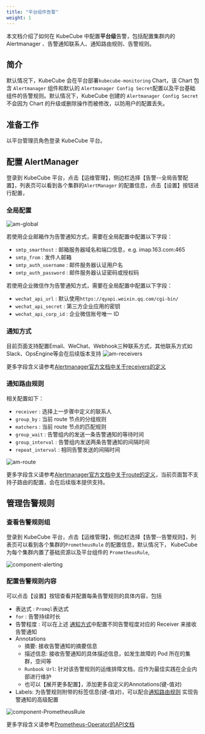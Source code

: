 ```yaml
---
title: "平台组件告警"
weight: 1
---
```


本文档介绍了如何在 KubeCube 中配置**平台级**告警，包括配置集群内的 Alertmanager 、告警通知联系人、通知路由规则、告警规则。

## 简介
默认情况下，KubeCube 会在平台部署`kubecube-monitoring` Chart，该 Chart 包含 `Alertmanager` 组件和默认的 `Alertmanager Config Secret`配置以及平台基础组件的告警规则。默认情况下，KubeCube 创建的 `Alertmanager Config Secret` 不会因为 Chart 的升级或删除操作而被修改，以防用户的配置丢失。

## 准备工作
以平台管理员角色登录 KubeCube 平台。

## 配置 AlertManager

登录到 KubeCube 平台，点击【运维管理】，侧边栏选择【告警--全局告警配置】，列表页可以看到各个集群的`AlertManager` 的配置信息，点击【设置】按钮进行配置，

### 全局配置

![am-global](/imgs/user-guide/alerting/am-global.png)

若使用企业邮箱作为告警通知方式，需要在全局配置中配置以下字段：
- `smtp_smarthost` : 邮箱服务器域名和端口信息，e.g. imap.163.com:465
- `smtp_from` : 发件人邮箱
- `smtp_auth_username` : 邮件服务器认证用户名
- `smtp_auth_password` : 邮件服务器认证密码或授权码

若使用企业微信作为告警通知方式，需要在全局配置中配置以下字段：
- `wechat_api_url` : 默认使用`https://qyapi.weixin.qq.com/cgi-bin/`
- `wechat_api_secret` : 第三方企业应用的密钥
- `wechat_api_corp_id` : 企业微信账号唯一 ID

### 通知方式

目前页面支持配置Email、WeChat、Webhook三种联系方式，其他联系方式如Slack、OpsEngine等会在后续版本支持
![am-receivers](/imgs/user-guide/alerting/am-receivers.png)

更多字段含义请参考[Alertmanager官方文档中关于receivers的定义](https://www.prometheus.io/docs/alerting/latest/configuration/#receiver)

### 通知路由规则

相关配置如下：
- `receiver` : 选择上一步骤中定义的联系人
- `group_by` : 当前 route 节点的分组规则
- `matchers` : 当前 route 节点的匹配规则
- `group_wait` : 告警组内的发送一条告警通知的等待时间
- `group_interval` : 告警组内发送两条告警通知的间隔时间
- `repeat_interval` : 相同告警发送的间隔时间


![am-route](/imgs/user-guide/alerting/am-route.png)

更多字段含义请参考[Alertmanager官方文档中关于route的定义](https://www.prometheus.io/docs/alerting/latest/configuration/#route)，当前页面暂不支持子路由的配置，会在后续版本提供支持。

## 管理告警规则

### 查看告警规则组
登录到 KubeCube 平台，点击【运维管理】，侧边栏选择【告警--告警规则】，列表页可以看到各个集群的`PrometheusRule` 的配置信息，默认情况下， KubeCube 为每个集群内置了基础资源以及平台组件的 `PrometheusRule`,

![component-alerting](/imgs/user-guide/alerting/component-alerting.png)

### 配置告警规则内容
可以点击【设置】按钮查看并配置每条告警规则的具体内容，包括
- 表达式 : `Promql`表达式
- `for` : 告警持续时长
- 告警程度 : 可以在上述 [通知方式](#通知方式)中配置不同告警程度对应的 Receiver 来接收告警通知
- Annotations
  - 摘要: 接收告警通知的摘要信息
  - 描述信息: 接收告警通知的具体描述信息，如发生故障的 Pod 所在的集群，空间等
  - `Runbook Url`: 针对该告警规则的运维排障文档，应作为最佳实践在企业内部进行维护
  - 也可以【展开更多配置】，添加更多自定义的Annotations(键-值对)
- Labels: 为告警规则附带的标签信息(键-值对)，可以配合[通知路由规则](#通知路由规则) 实现告警通知的高级配置

![component-PrometheusRule](/imgs/user-guide/alerting/component-prometheusRule.png)

更多字段含义请参考[Prometheus-Operator的API文档](https://github.com/prometheus-operator/prometheus-operator/blob/master/Documentation/api.md#rule)
